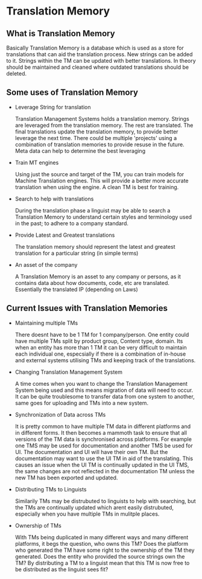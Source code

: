 # Translation Memory

## What is Translation Memory

Basically Translation Memory is a database which is used as a store for translations that can aid the translation process. New strings can be added to it. Strings within the TM can be updated with better translations. In theory should be maintained and cleaned where outdated translations should be deleted.

## Some uses of Translation Memory

-  Leverage String for translation

    Translation Management Systems holds a translation memory. Strings are leveraged from the translation memory. The rest are translated. The final translations update the translation memory, to provide better leverage the next time. There could be multiple 'projects' using a combination of translation memories to provide resuse in the future. Meta data can help to determine the best leveraging

-  Train MT engines

    Using just the source and target of the TM, you can train models for Machine Translation engines. This will provide a better more accurate translation when using the engine. A clean TM is best for training.

-  Search to help with translations

    During the translation phase a linguist may be able to search a Translation Memory to understand certain styles and terminology used in the past; to adhere to a company standard.

-  Provide Latest and Greatest translations

    The translation memory should represent the latest and greatest translation for a particular string (in simple terms)

-  An asset of the company

    A Translation Memory is an asset to any company or persons, as it contains data about how documents, code, etc are translated. Essentially the translated IP (depending on Laws)

## Current Issues with Translation Memories

-  Maintaining multiple TMs

    There doesnt have to be 1 TM for 1 company/person. One entity could have multiple TMs split by product group, Content type, domain. Its when an entity has more than 1 TM it can be very difficult to maintain each individual one, especsially if there is a combination of in-house and external systems utilising TMs and keeping track of the translations.

-  Changing Translation Management System

    A time comes when you want to change the Translation Management System being used and this means migration of data will need to occur. It can be quite troublesome to transfer data from one system to another, same goes for uploading and TMs into a new system.

-  Synchronization of Data across TMs

    It is pretty common to have multiple TM data in different platforms and in different forms. It then becomes a mammoth task to ensure that all versions of the TM data is synchronised across platforms. For example one TMS may be used for documentation and another TMS be used for UI. The documentation and UI will have their own TM. But the documentation may want to use the UI TM in aid of the translating. This causes an issue when the UI TM is continually updated in the UI TMS, the same changes are not reflected in the documentation TM unless the new TM has been exported and updated.

-  Distributing TMs to Linguists

    Similarily TMs may be distrubuted to linguists to help with searching, but the TMs are continually updated which arent easily distrubuted, especially when you have multiple TMs in mulitple places.

-  Ownership of TMs

    With TMs being duplicated in many different ways and many different platforms, it begs the question, who owns this TM? Does the platform who generated the TM have some right to the ownership of the TM they generated. Does the entity who provided the source strings own the TM? By distributing a TM to a linguist mean that this TM is now free to be distributed as the linguist sees fit?
